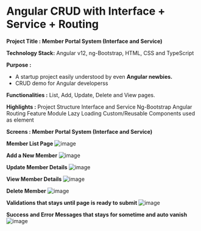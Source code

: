 # Angular CRUD with Interface + Service + Routing


**Project Title : Member Portal System (Interface and Service)**


**Technology Stack:**
Angular v12, ng-Bootstrap, HTML, CSS and TypeScript


**Purpose :**
- A startup project easily understood by even **Angular newbies.**
- CRUD demo for Angular developerss


**Functionalities :**
List, Add, Update, Delete and View pages.


**Highlights :**
Project Structure
Interface and Service
Ng-Bootstrap
Angular Routing
Feature Module
Lazy Loading
Custom/Reusable Components used as element


**Screens : Member Portal System (Interface and Service)**

**Member List Page**
![image](https://user-images.githubusercontent.com/79451477/150835983-c5520220-3d47-4e83-aae4-df304408966c.png)

**Add a New Member**
![image](https://user-images.githubusercontent.com/79451477/150836124-cbf9c147-5401-4cbc-be68-6b7b90b9bc44.png)

**Update Member Details**
![image](https://user-images.githubusercontent.com/79451477/150836235-25c7e009-fedc-4532-a0fb-bb6c7831d653.png)

**View Member Details**
![image](https://user-images.githubusercontent.com/79451477/150836434-57c30235-6009-4306-a803-a76165d70ac5.png)

**Delete Member**
![image](https://user-images.githubusercontent.com/79451477/150837021-dcd6c8bd-7b96-4365-8915-5b0641353e51.png)

**Validations that stays until page is ready to submit**
![image](https://user-images.githubusercontent.com/79451477/150836799-059f7096-bba3-4ec0-ad21-35f2613ccf14.png)

**Success and Error Messages that stays for sometime and auto vanish**
![image](https://user-images.githubusercontent.com/79451477/150838180-17118dd5-ea5f-4b4d-8fa2-412ec35aa7d6.png)
